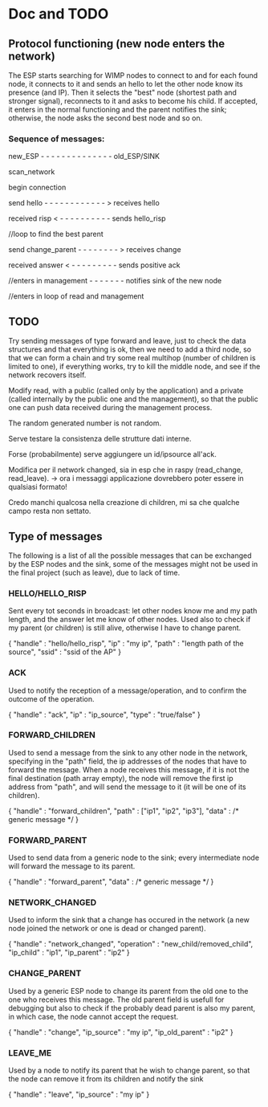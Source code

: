 # Doc and TODO

## Protocol functioning (new node enters the network)
The ESP starts searching for WIMP nodes to connect to and for each found node, it connects to it and sends an hello to let the other node know its presence (and IP). Then it selects the "best" node (shortest path and stronger signal), reconnects to it and asks to become his child. If accepted, it enters in the normal functioning and the parent notifies the sink; otherwise, the node asks the second best node and so on.

### Sequence of messages:
new_ESP - - - - - - - - - - - - - - old_ESP/SINK

scan_network

begin connection

send hello - - - - - - - - - - - - > receives hello

received risp < - - - - - - - - - - sends hello_risp

//loop to find the best parent

send change_parent - - - - - - - - > receives change

received answer < - - - - - - - - - sends positive ack

//enters in management - - - - - - - notifies sink of the new node

//enters in loop of read and management

## TODO
Try sending messages of type forward and leave, just to check the data structures and that everything is ok,
then we need to add a third node, so that we can form a chain and try some real multihop (number of children is limited to one), if everything works, try to kill the middle node, and see if the network recovers itself.

Modify read, with a public (called only by the application) and a private (called internally by the public one and the management), so that the public one can push data received during the management process.

The random generated number is not random.

Serve testare la consistenza delle strutture dati interne.

Forse (probabilmente) serve aggiungere un id/ipsource all'ack.

Modifica per il network changed, sia in esp che in raspy (read_change, read_leave). -> ora i messaggi applicazione dovrebbero poter essere in qualsiasi formato!

Credo manchi qualcosa nella creazione di children, mi sa che qualche campo resta non settato.

## Type of messages
The following is a list of all the possible messages that can be exchanged by the ESP nodes and the sink, some of the messages might not be used in the final project (such as leave), due to lack of time.

### HELLO/HELLO_RISP
Sent every tot seconds in broadcast: let other nodes know me and my path length, and the answer let me know of other nodes. Used also to check if my parent (or children) is still alive, otherwise I have to change parent.

{
  "handle" : "hello/hello_risp",
  "ip" : "my ip",
  "path" : "length path of the source",
  "ssid" : "ssid of the AP"
}

### ACK
Used to notify the reception of a message/operation, and to confirm the outcome of the operation.

{
  "handle" : "ack",
  "ip" : "ip_source",
  "type" : "true/false"
}

### FORWARD_CHILDREN
Used to send a message from the sink to any other node in the network, specifying in the "path" field, the ip addresses of the nodes that have to forward the message. When a node receives this message, if it is not the final destination (path array empty), the node will remove the first ip address from "path", and will send the message to it (it will be one of its children).

{
  "handle" : "forward_children",
  "path" : ["ip1", "ip2", "ip3"],
  "data" : /* generic message */
}

### FORWARD_PARENT
Used to send data from a generic node to the sink; every intermediate node will forward the message to its parent.

{
  "handle" : "forward_parent",
  "data" : /* generic message */
}

### NETWORK_CHANGED
Used to inform the sink that a change has occured in the network (a new node joined the network or one is dead or changed parent).

{
  "handle" : "network_changed",
  "operation" : "new_child/removed_child",
  "ip_child" : "ip1",
  "ip_parent" : "ip2"
}

### CHANGE_PARENT
Used by a generic ESP node to change its parent from the old one to the one who receives this message. The old parent field is usefull for debugging but also to check if the probably dead parent is also my parent, in which case, the node cannot accept the request.

{
  "handle" : "change",
  "ip_source" : "my ip",
  "ip_old_parent" : "ip2"
}

### LEAVE_ME
Used by a node to notify its parent that he wish to change parent, so that the node can remove it from its children and notify the sink

{
  "handle" : "leave",
  "ip_source" : "my ip"
}
